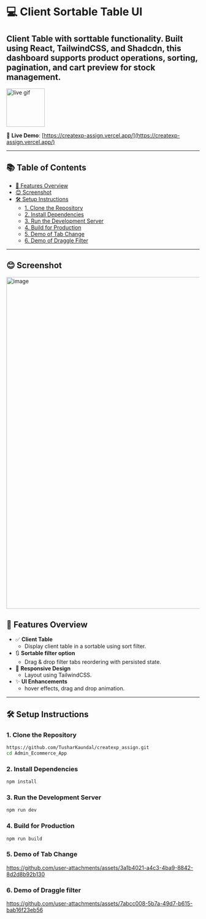 # 💻 Client Sortable Table UI

Client Table with sorttable functionality. Built using **React**, **TailwindCSS**, and **Shadcdn**, this dashboard supports product operations, sorting, pagination, and cart preview for stock management.
---

<img width="100" height="100" alt="live gif" src="https://github.com/user-attachments/assets/24d4bf79-e53a-4a64-9fa4-6c6bad86eef0" />

🔗 **Live Demo**: [https://createxp-assign.vercel.app/](https://createxp-assign.vercel.app/)

---
## 📚 Table of Contents

- [🚀 Features Overview](#-features-overview)
- [😊 Screenshot](#-screenshot)
- [🛠️ Setup Instructions](#️-setup-instructions)
  - [1. Clone the Repository](#1-clone-the-repository)
  - [2. Install Dependencies](#2-install-dependencies)
  - [3. Run the Development Server](#3-run-the-development-server)
  - [4. Build for Production](#4-build-for-production)
  - [5. Demo of Tab Change](#5-demo-of-tab-change)
  - [6. Demo of Draggle Filter](#6-demo-of-draggle-filter)

---

## 😊 Screenshot

<img width="1918" height="865" alt="image" src="https://github.com/user-attachments/assets/41213c92-8d05-4455-a02d-2b9793434837" />

## 🚀 Features Overview

- ✅ **Client Table**
  - Display client table in a sortable using sort filter.
- 🔃 **Sortable filter option**
  - Drag & drop filter tabs reordering with persisted state.
- 📱 **Responsive Design**
  - Layout using TailwindCSS.
- ✨ **UI Enhancements**
  - hover effects, drag and drop animation.

---

## 🛠️ Setup Instructions

### 1. **Clone the Repository**
   ```bash
   https://github.com/TusharKaundal/createxp_assign.git
   cd Admin_Ecommerce_App
   ```
### 2. **Install Dependencies**

   ```bash
   npm install

   ```

### 3. **Run the Development Server**

   ```bash
   npm run dev

   ```

### 4. **Build for Production**

   ```bash
   npm run build

   ```

### 5. **Demo of Tab Change**

https://github.com/user-attachments/assets/3a1b4021-a4c3-4ba9-8842-8d2d8b92b130

### 6. **Demo of Draggle filter**

https://github.com/user-attachments/assets/7abcc008-5b7a-49d7-b615-bab16f23eb56


